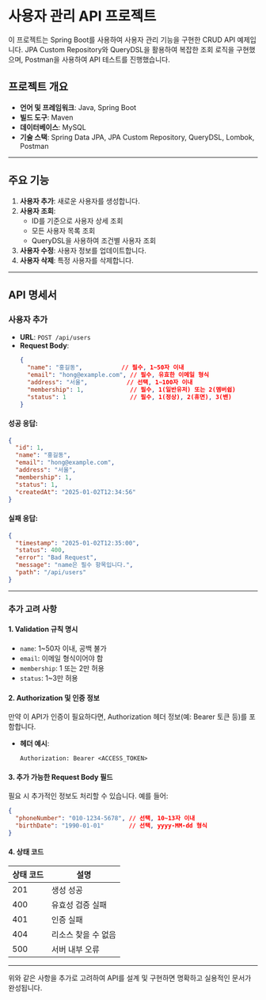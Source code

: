 # 사용자 관리 API 프로젝트

이 프로젝트는 Spring Boot를 사용하여 사용자 관리 기능을 구현한 CRUD API 예제입니다. JPA Custom Repository와 QueryDSL을 활용하여 복잡한 조회 로직을 구현했으며, Postman을 사용하여 API 테스트를 진행했습니다.

## 프로젝트 개요

- **언어 및 프레임워크**: Java, Spring Boot
- **빌드 도구**: Maven
- **데이터베이스**: MySQL
- **기술 스택**: Spring Data JPA, JPA Custom Repository, QueryDSL, Lombok, Postman

---

## 주요 기능

1. **사용자 추가**: 새로운 사용자를 생성합니다.
2. **사용자 조회**:
   - ID를 기준으로 사용자 상세 조회
   - 모든 사용자 목록 조회
   - QueryDSL을 사용하여 조건별 사용자 조회
3. **사용자 수정**: 사용자 정보를 업데이트합니다.
4. **사용자 삭제**: 특정 사용자를 삭제합니다.

---

## API 명세서

### 사용자 추가
- **URL**: `POST /api/users`
- **Request Body**:
  ```json
  {
    "name": "홍길동",           // 필수, 1~50자 이내
    "email": "hong@example.com", // 필수, 유효한 이메일 형식
    "address": "서울",           // 선택, 1~100자 이내
    "membership": 1,             // 필수, 1(일반유저) 또는 2(멤버쉽)
    "status": 1                  // 필수, 1(정상), 2(휴면), 3(밴)
  }
  ```

#### 성공 응답:
```json
{
  "id": 1,
  "name": "홍길동",
  "email": "hong@example.com",
  "address": "서울",
  "membership": 1,
  "status": 1,
  "createdAt": "2025-01-02T12:34:56"
}
```

#### 실패 응답:
```json
{
  "timestamp": "2025-01-02T12:35:00",
  "status": 400,
  "error": "Bad Request",
  "message": "name은 필수 항목입니다.",
  "path": "/api/users"
}
```

---

### 추가 고려 사항

#### 1. **Validation 규칙 명시**
- `name`: 1~50자 이내, 공백 불가
- `email`: 이메일 형식이어야 함
- `membership`: 1 또는 2만 허용
- `status`: 1~3만 허용

#### 2. **Authorization 및 인증 정보**
만약 이 API가 인증이 필요하다면, Authorization 헤더 정보(예: Bearer 토큰 등)를 포함합니다.

- **헤더 예시**:
  ```
  Authorization: Bearer <ACCESS_TOKEN>
  ```

#### 3. **추가 가능한 Request Body 필드**
필요 시 추가적인 정보도 처리할 수 있습니다. 예를 들어:

```json
{
  "phoneNumber": "010-1234-5678", // 선택, 10~13자 이내
  "birthDate": "1990-01-01"       // 선택, yyyy-MM-dd 형식
}
```

#### 4. **상태 코드**
| 상태 코드 | 설명                           |
|-----------|--------------------------------|
| 201       | 생성 성공                      |
| 400       | 유효성 검증 실패               |
| 401       | 인증 실패                      |
| 404       | 리소스 찾을 수 없음            |
| 500       | 서버 내부 오류                 |

---

위와 같은 사항을 추가로 고려하여 API를 설계 및 구현하면 명확하고 실용적인 문서가 완성됩니다.

